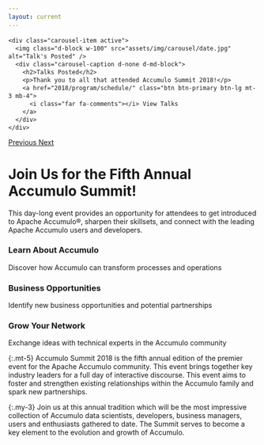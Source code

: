 ```yaml
---
layout: current
---
```


<div id="carouselExampleIndicators" class="carousel slide mb-4" data-ride="carousel">

<!--
  <ol class="carousel-indicators">
    <li data-target="#carouselExampleIndicators" data-slide-to="0" class="active"></li>
  </ol>
-->
  
  <div class="carousel-inner">

    <div class="carousel-item active">
      <img class="d-block w-100" src="assets/img/carousel/date.jpg" alt="Talk's Posted" />
      <div class="carousel-caption d-none d-md-block">
        <h2>Talks Posted</h2>
        <p>Thank you to all that attended Accumulo Summit 2018!</p>
        <a href="2018/program/schedule/" class="btn btn-primary btn-lg mt-3 mb-4">
          <i class="far fa-comments"></i> View Talks
        </a>
      </div>
    </div>

  </div>

  <a class="carousel-control-prev" href="#carouselExampleIndicators" role="button" data-slide="prev">
    <span class="carousel-control-prev-icon" aria-hidden="true"></span>
    <span class="sr-only">Previous</span>
  </a>
  <a class="carousel-control-next" href="#carouselExampleIndicators" role="button" data-slide="next">
    <span class="carousel-control-next-icon" aria-hidden="true"></span>
    <span class="sr-only">Next</span>
  </a>
</div>


<!--
<div class="carousel-item">
  <img src="..." alt="...">
  <div class="carousel-caption d-none d-md-block">
    <h5>...</h5>
    <p>...</p>
  </div>
</div>
 -->

<h1 class="text-center pt-4">Join Us for the Fifth Annual Accumulo Summit!</h1>
<p class="pb-5 text-center">
  This day-long event provides an opportunity for attendees to get introduced to Apache Accumulo®, sharpen their skillsets, and connect with the leading Apache Accumulo users and developers.
</p>

<div class="row text-center mt-4">
  <div class="col-lg-4">
    <span class="fa-stack fa-4x mb-4">
      <i class="fas fa-circle fa-stack-2x text-primary"></i>
      <i class="fas fa-lightbulb fa-stack-1x fa-inverse"></i>
    </span>
    <h3>Learn About Accumulo</h3>
    <p>Discover how Accumulo can transform processes and operations</p>
  </div>
  <div class="col-lg-4">
    <span class="fa-stack fa-4x mb-4">
      <i class="fas fa-circle fa-stack-2x text-primary"></i>
      <i class="fas fa-briefcase fa-stack-1x fa-inverse"></i>
    </span>
    <h3>Business Opportunities</h3>
    <p>Identify new business opportunities and potential partnerships</p>
  </div>
  <div class="col-lg-4">
    <span class="fa-stack fa-4x mb-4">
      <i class="fas fa-circle fa-stack-2x text-primary"></i>
      <i class="fas fa-users fa-stack-1x fa-inverse"></i>
    </span>
    <h3>Grow Your Network</h3>
    <p>Exchange ideas with technical experts in the Accumulo community</p>
  </div>
</div>

{:.mt-5}
Accumulo Summit 2018 is the fifth annual edition of the premier event for the Apache Accumulo community. This event brings together key industry leaders for a full day of interactive discourse. This event aims to foster and strengthen existing relationships within the Accumulo family and spark new partnerships.

{:.my-3}
Join us at this annual tradition which will be the most impressive collection of Accumulo data scientists, developers, business managers, users and enthusiasts gathered to date. The Summit serves to become a key element to the evolution and growth of Accumulo.
